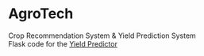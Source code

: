 # AgroTech

Crop Recommendation System & Yield Prediction System <br>
Flask code for the [Yield Predictor](https://github.com/SwekeR-463/Yield-Predictor)
